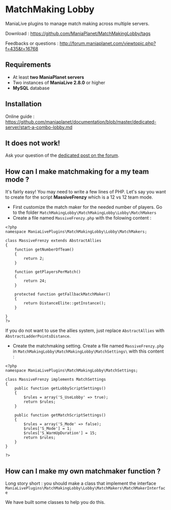 MatchMaking Lobby
=================

ManiaLive plugins to manage match making across multiple servers.

Download : https://github.com/ManiaPlanet/MatchMakingLobby/tags

Feedbacks or questions : http://forum.maniaplanet.com/viewtopic.php?f=435&t=16768

Requirements
------------
* At least **two ManiaPlanet servers**
* Two instances of **ManiaLive 2.8.0** or higher
* **MySQL** database

Installation
------------
Online guide : https://github.com/maniaplanet/documentation/blob/master/dedicated-server/start-a-combo-lobby.md

It does not work!
-----------------
Ask your question of the [dedicated post on the forum](http://forum.maniaplanet.com/viewtopic.php?f=463&t=16851).

How can I make matchmaking for a my team mode ? 
-----------------------------------------------
It's fairly easy! You may need to write a few lines of PHP.
Let's say you want to create for the script **MassiveFrenzy** which is a 12 vs 12 team mode.

- First customize the match maker for the needed number of players. Go to the folder `MatchMakingLobby\MatchMakingLobby\Lobby\MatchMakers`
- Create a file named `MassiveFrenzy.php` with the folowing content :

```
<?php
namespace ManiaLivePlugins\MatchMakingLobby\Lobby\MatchMakers;

class MassiveFrenzy extends AbstractAllies
{
	function getNumberOfTeam()
	{
		return 2;
	}

	function getPlayersPerMatch()
	{
		return 24;
	}

	protected function getFallbackMatchMaker()
	{
		return DistanceElite::getInstance();
	}

}
?>
```

If you do not want to use the allies system, just replace `AbstractAllies`  with `AbstractLadderPointsDistance`.

- Create the matchmaking setting. Create a file named `MassiveFrenzy.php` in `MatchMakingLobby\MatchMakingLobby\MatchSettings\` with this content :

```
<?php
namespace ManiaLivePlugins\MatchMakingLobby\MatchSettings;

class MassiveFrenzy implements MatchSettings
{
	public function getLobbyScriptSettings()
	{
		$rules = array('S_UseLobby' => true);
		return $rules;
	}

	public function getMatchScriptSettings()
	{
		$rules = array('S_Mode' => false);
		$rules['S_Mode'] = 1;
		$rules['S_WarmUpDuration'] = 15;
		return $rules;
	}	
}

?>
```

How can I make my own matchmaker function ?
-------------------------------------------	
Long story short : you should make a class that implement the interface `ManiaLivePlugins\MatchMakingLobby\Lobby\MatchMakers\MatchMakerInterface`

We have built some classes to help you do this. 
